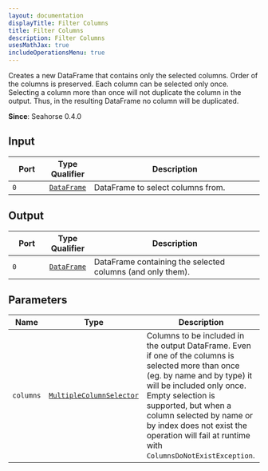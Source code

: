 ```yaml
---
layout: documentation
displayTitle: Filter Columns
title: Filter Columns
description: Filter Columns
usesMathJax: true
includeOperationsMenu: true
---
```


Creates a new DataFrame that contains only the selected columns. Order of the columns is preserved.
Each column can be selected only once. Selecting a column more than once will not duplicate the
column in the output. Thus, in the resulting DataFrame no column will be duplicated.

**Since**: Seahorse 0.4.0

## Input

<table>
<thead>
<tr>
<th style="width:15%">Port</th>
<th style="width:15%">Type Qualifier</th>
<th style="width:70%">Description</th>
</tr>
</thead>
<tbody>
<tr>
<td><code>0</code></td>
<td><code><a href="../classes/dataframe.html">DataFrame</a></code></td>
<td>DataFrame to select columns from.</td>
</tr>
</tbody>
</table>

## Output

<table>
<thead>
<tr>
<th style="width:15%">Port</th>
<th style="width:15%">Type Qualifier</th>
<th style="width:70%">Description</th>
</tr>
</thead>
<tbody>
<tr>
<td><code>0</code></td>
<td><code><a href="../classes/dataframe.html">DataFrame</a></code></td>
<td>DataFrame containing the selected columns (and only them).</td>
</tr>
</tbody>
</table>

## Parameters

<table class="table">
<thead>
<tr>
<th style="width:15%">Name</th>
<th style="width:15%">Type</th>
<th style="width:70%">Description</th>
</tr>
</thead>
<tbody>
<tr>
<td><code>columns</code></td>
<td><code><a href="../parameters.html#multiple_column_selector">MultipleColumnSelector</a></code></td>
<td>Columns to be included in the output DataFrame.
Even if one of the columns is selected more than once (eg. by name and by type)
it will be included only once. Empty selection is supported, but when a column selected by name
or by index does not exist the operation will fail at runtime with <code>ColumnsDoNotExistException</code>.
</td>
</tr>
</tbody>
</table>

